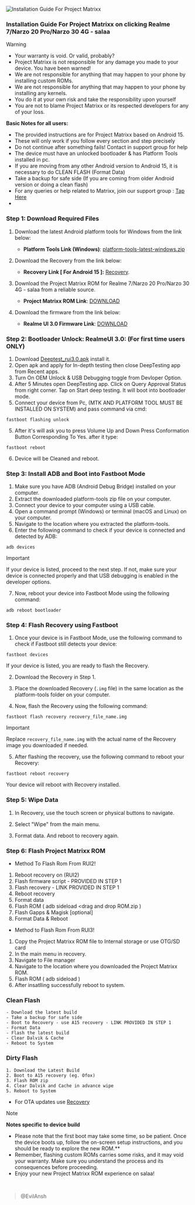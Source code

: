 ![Installation Guide For Project Matrixx](https://github.com/ProjectMatrixx/android/raw/refs/heads/15.0/Banner.png)

### Installation Guide For Project Matrixx on clicking Realme 7/Narzo 20 Pro/Narzo 30 4G - salaa
 
> [!Warning]
> * Your warranty is void. Or valid, probably?
> * Project Matrixx is not responsible for any damage you made to your device. You have been warned!
> * We are not responsible for anything that may happen to your phone by installing custom ROMs.
> * We are not responsible for anything that may happen to your phone by installing any kernels.
> * You do it at your own risk and take the responsibility upon yourself
> * You are not to blame Project Matrixx or its respected developers for any of your loss.
>
> **Basic Notes for all users:**  
> * The provided instructions are for Project Matrixx based on Android 15.
> * These will only work if you follow every section and step precisely
> * Do not continue after something fails! Contact in support group for help
> * The device must have an unlocked bootloader & has Platform Tools installed in pc.
> * If you are moving from any other Android version to Android 15, it is necessary to do CLEAN FLASH (Format Data)
> * Take a backup for safe side (If you are coming from older Android version or doing a clean flash)
> * For any queries or help related to Matrixx, join our support group : [Tap Here](https://t.me/matrixx_community)
> * 

### Step 1: Download Required Files
1. Download the latest Android platform tools for Windows from the link below:
   - **Platform Tools Link (Windows)**: [platform-tools-latest-windows.zip](https://dl.google.com/android/repository/platform-tools-latest-windows.zip)

2. Download the Recovery from the link below:
   - **Recovery Link [ For Android 15 ]:** [Recovery](https://t.me/FilesArchieve/251).
   
3. Download the Project Matrixx ROM for Realme 7/Narzo 20 Pro/Narzo 30 4G - salaa from a reliable source.
   - **Project Matrixx ROM Link**: [DOWNLOAD](https://www.projectmatrixx.org/downloads/salaa)

4. Download the firmware from the link below:
   - **Realme UI 3.0 Firmware Link**: [DOWNLOAD](https://t.me/FilesArchieve/242)

### Step 2: Bootloader Unlock: RealmeUI 3.0: (For first time users ONLY)
1. Download [Deeptest_rui3.0.apk](https://t.me/realme_7_cloud/50) install it.
2. Open apk and apply for In-depth testing then close DeepTesting app from Recent apps.
3. Turn On OEM Unlock & USB Debugging toggle from Devloper Option.
3. After 5 Minutes open DeepTesting app. Click on Query Approval Status from right corner. Tap on Start deep testing. It will boot into bootloader mode.
4. Connect your device from Pc, (MTK AND PLATFORM TOOL MUST BE INSTALLED ON SYSTEM) and pass command via cmd:
```
fastboot flashing unlock
```

5. After it's will ask you to press Volume Up and Down Press Conformation Button Corresponding To Yes. after it type:
```
fastboot reboot
```

6. Device will be Cleaned and reboot.

### Step 3: Install ADB and Boot into Fastboot Mode
1. Make sure you have ADB (Android Debug Bridge) installed on your computer. 
2. Extract the downloaded platform-tools zip file on your computer.
3. Connect your device to your computer using a USB cable.
4. Open a command prompt (Windows) or terminal (macOS and Linux) on your computer.
5. Navigate to the location where you extracted the platform-tools.
6. Enter the following command to check if your device is connected and detected by ADB:
```
adb devices
```

> [!Important]
> If your device is listed, proceed to the next step. If not, make sure your device is connected properly and that USB debugging is enabled in the developer options.

7. Now, reboot your device into Fastboot Mode using the following command:
```
adb reboot bootloader
```

### Step 4: Flash Recovery using Fastboot
1. Once your device is in Fastboot Mode, use the following command to check if Fastboot still detects your device:
```
fastboot devices
```

If your device is listed, you are ready to flash the Recovery.

2. Download the Recovery in Step 1.

3. Place the downloaded Recovery (`.img` file) in the same location as the platform-tools folder on your computer.

4. Now, flash the Recovery using the following command:
```
fastboot flash recovery recovery_file_name.img
```

> [!Important]
> Replace `recovery_file_name.img` with the actual name of the Recovery image you downloaded if needed.

5. After flashing the recovery, use the following command to reboot your Recovery:
```
fastboot reboot recovery
```

Your device will reboot with Recovery installed.

### Step 5: Wipe Data
1. In Recovery, use the touch screen or physical buttons to navigate.

2. Select "Wipe" from the main menu.

3. Format data. And reboot to recovery again.

### Step 6: Flash Project Matrixx ROM
- Method To Flash Rom From RUI2!
1. Reboot recovery on (RUI2)
2. Flash firmware script - PROVIDED IN STEP 1
3. Flash recovery - LINK PROVIDED IN STEP 1
4. Reboot recovery
5. Format data
6. Flash ROM ( adb sideload <drag and drop ROM.zip )
7. Flash Gapps & Magisk [optional]
8. Format Data & Reboot

- Method to Flash Rom From RUI3!
1. Copy the Project Matrixx ROM file to Internal storage or use OTG/SD card
2. In the main menu in recovery.
3. Navigate to File manager
4. Navigate to the location where you downloaded the Project Matrixx ROM.
5. Flash ROM ( adb sideload <drag and drop ROM.zip>)
6. After insatlling successfully reboot to system.

### Clean Flash
```
- Download the latest build
- Take a backup for safe side
- Boot to Recovery - use A15 recovery - LINK PROVIDED IN STEP 1
- Format Data
- Flash the latest build
- Clear Dalvik & Cache
- Reboot to System
```

### Dirty Flash
```
1. Download the Latest Build
2. Boot to A15 recovery (eg. Ofox)
3. Flash ROM zip
4. Clear Dalvik and Cache in advance wipe
5. Reboot to System
```
- For OTA updates use [Recovery](https://t.me/FilesArchieve/251)

> [!Note] 
> **Notes specific to device build**
> - Please note that the first boot may take some time, so be patient. Once the device boots up, follow the on-screen setup instructions, and you should be ready to explore the new ROM.**
> - Remember, flashing custom ROMs carries some risks, and it may void your warranty. Make sure you understand the process and its consequences before proceeding.
> - Enjoy your new Project Matrixx ROM experience on salaa!

<br>

> @EvilAnsh
